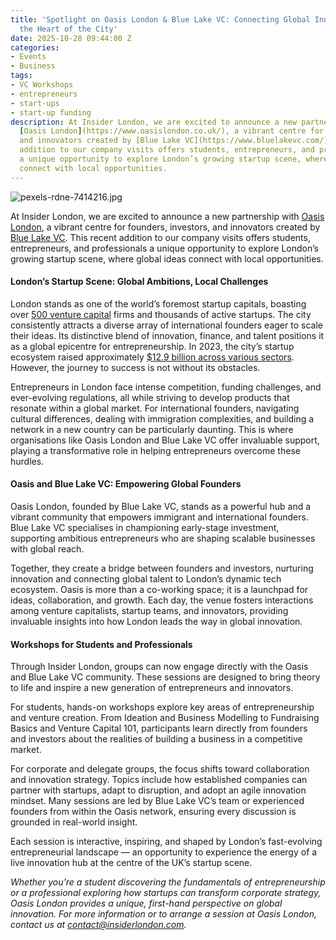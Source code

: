 ```yaml
---
title: 'Spotlight on Oasis London & Blue Lake VC: Connecting Global Innovation in
  the Heart of the City'
date: 2025-10-28 09:44:00 Z
categories:
- Events
- Business
tags:
- VC Workshops
- entrepreneurs
- start-ups
- start-up funding
description: At Insider London, we are excited to announce a new partnership with
  [Oasis London](https://www.oasislondon.co.uk/), a vibrant centre for founders, investors,
  and innovators created by [Blue Lake VC](https://www.bluelakevc.com/). This recent
  addition to our company visits offers students, entrepreneurs, and professionals
  a unique opportunity to explore London’s growing startup scene, where global ideas
  connect with local opportunities.
---
```


![pexels-rdne-7414216.jpg](/uploads/pexels-rdne-7414216.jpg)

At Insider London, we are excited to announce a new partnership with [Oasis London](https://www.oasislondon.co.uk/), a vibrant centre for founders, investors, and innovators created by [Blue Lake VC](https://www.bluelakevc.com/). This recent addition to our company visits offers students, entrepreneurs, and professionals a unique opportunity to explore London’s growing startup scene, where global ideas connect with local opportunities.

#### London’s Startup Scene: Global Ambitions, Local Challenges

London stands as one of the world’s foremost startup capitals, boasting over [500 venture capital](https://www.beauhurst.com/blog/most-active-venture-capital-firms-in-london/) firms and thousands of active startups. The city consistently attracts a diverse array of international founders eager to scale their ideas. Its distinctive blend of innovation, finance, and talent positions it as a global epicentre for entrepreneurship. In 2023, the city’s startup ecosystem raised approximately [$12.9 billion across various sectors](https://visible.vc/blog/venture-capital-firms-in-london/). However, the journey to success is not without its obstacles.

Entrepreneurs in London face intense competition, funding challenges, and ever-evolving regulations, all while striving to develop products that resonate within a global market. For international founders, navigating cultural differences, dealing with immigration complexities, and building a network in a new country can be particularly daunting. This is where organisations like Oasis London and Blue Lake VC offer invaluable support, playing a transformative role in helping entrepreneurs overcome these hurdles.

#### Oasis and Blue Lake VC: Empowering Global Founders

Oasis London, founded by Blue Lake VC, stands as a powerful hub and a vibrant community that empowers immigrant and international founders. Blue Lake VC specialises in championing early-stage investment, supporting ambitious entrepreneurs who are shaping scalable businesses with global reach.

Together, they create a bridge between founders and investors, nurturing innovation and connecting global talent to London’s dynamic tech ecosystem. Oasis is more than a co-working space; it is a launchpad for ideas, collaboration, and growth. Each day, the venue fosters interactions among venture capitalists, startup teams, and innovators, providing invaluable insights into how London leads the way in global innovation.

#### Workshops for Students and Professionals

Through Insider London, groups can now engage directly with the Oasis and Blue Lake VC community. These sessions are designed to bring theory to life and inspire a new generation of entrepreneurs and innovators.

For students, hands-on workshops explore key areas of entrepreneurship and venture creation. From Ideation and Business Modelling to Fundraising Basics and Venture Capital 101, participants learn directly from founders and investors about the realities of building a business in a competitive market.

For corporate and delegate groups, the focus shifts toward collaboration and innovation strategy. Topics include how established companies can partner with startups, adapt to disruption, and adopt an agile innovation mindset. Many sessions are led by Blue Lake VC’s team or experienced founders from within the Oasis network, ensuring every discussion is grounded in real-world insight.

Each session is interactive, inspiring, and shaped by London’s fast-evolving entrepreneurial landscape — an opportunity to experience the energy of a live innovation hub at the centre of the UK’s startup scene.


*Whether you’re a student discovering the fundamentals of entrepreneurship or a professional exploring how startups can transform corporate strategy, Oasis London provides a unique, first-hand perspective on global innovation. For more information or to arrange a session at Oasis London, contact us at [contact@insiderlondon.com](mialto:contact@insiderlondon.com).*



